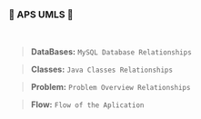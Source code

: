 ### **🎉 APS UMLS 🎉**

<br>

> **DataBases:** `MySQL Database Relationships`

> **Classes:** `Java Classes Relationships`

> **Problem:** `Problem Overview Relationships`

> **Flow:** `Flow of the Aplication`
